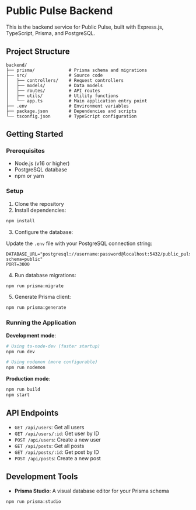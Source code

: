 # Public Pulse Backend

This is the backend service for Public Pulse, built with Express.js, TypeScript, Prisma, and PostgreSQL.

## Project Structure

```
backend/
├── prisma/             # Prisma schema and migrations
├── src/                # Source code
│   ├── controllers/    # Request controllers
│   ├── models/         # Data models
│   ├── routes/         # API routes
│   ├── utils/          # Utility functions
│   └── app.ts          # Main application entry point
├── .env                # Environment variables
├── package.json        # Dependencies and scripts
└── tsconfig.json       # TypeScript configuration
```

## Getting Started

### Prerequisites

- Node.js (v16 or higher)
- PostgreSQL database
- npm or yarn

### Setup

1. Clone the repository
2. Install dependencies:

```bash
npm install
```

3. Configure the database:

Update the `.env` file with your PostgreSQL connection string:

```
DATABASE_URL="postgresql://username:password@localhost:5432/public_pulse?schema=public"
PORT=3000
```

4. Run database migrations:

```bash
npm run prisma:migrate
```

5. Generate Prisma client:

```bash
npm run prisma:generate
```

### Running the Application

**Development mode**:

```bash
# Using ts-node-dev (faster startup)
npm run dev

# Using nodemon (more configurable)
npm run nodemon
```

**Production mode**:

```bash
npm run build
npm start
```

## API Endpoints

- `GET /api/users`: Get all users
- `GET /api/users/:id`: Get user by ID
- `POST /api/users`: Create a new user
- `GET /api/posts`: Get all posts
- `GET /api/posts/:id`: Get post by ID
- `POST /api/posts`: Create a new post

## Development Tools

- **Prisma Studio**: A visual database editor for your Prisma schema

```bash
npm run prisma:studio
```
